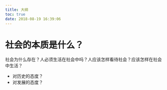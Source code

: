```yaml
---
title: 大纲
toc: true
date: 2018-08-19 16:39:06
---
```


# 社会的本质是什么？

社会为什么存在？人必须生活在社会中吗？人应该怎样看待社会？应该怎样在社会中生活？


- 对历史的态度？
- 对发展的态度？
